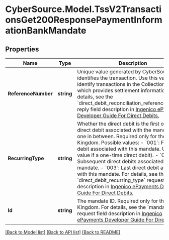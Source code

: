 # CyberSource.Model.TssV2TransactionsGet200ResponsePaymentInformationBankMandate
## Properties

Name | Type | Description | Notes
------------ | ------------- | ------------- | -------------
**ReferenceNumber** | **string** | Unique value generated by CyberSource that identifies the transaction. Use this value to identify transactions in the Collections Report, which provides settlement information.  For details, see the &#x60;direct_debit_reconciliation_reference_number&#x60; reply field description in [Ingenico ePayments Developer Guide For Direct Debits.](https://apps.cybersource.com/library/documentation/dev_guides/Ingenico_ePayments_Dev/html/)  | [optional] 
**RecurringType** | **string** | Whether the direct debit is the first or last direct debit associated with the mandate, or one in between. Required only for the United Kingdom. Possible values: - &#x60;001&#x60;: First direct debit associated with this mandate. Use this value if a one-time direct debit). - &#x60;002&#x60;: Subsequent direct debits associated with this mandate. - &#x60;003&#x60;: Last direct debit associated with this mandate.  For details, see the &#x60;direct_debit_recurring_type&#x60; request field description in [Ingenico ePayments Developer Guide For Direct Debits.](https://apps.cybersource.com/library/documentation/dev_guides/Ingenico_ePayments_Dev/html/)  | [optional] 
**Id** | **string** | The mandate ID. Required only for the United Kingdom.  For details, see the &#x60;mandate_id&#x60; request field description in [Ingenico ePayments Developer Guide For Direct Debits.](https://apps.cybersource.com/library/documentation/dev_guides/Ingenico_ePayments_Dev/html/)  | [optional] 

[[Back to Model list]](../README.md#documentation-for-models) [[Back to API list]](../README.md#documentation-for-api-endpoints) [[Back to README]](../README.md)

